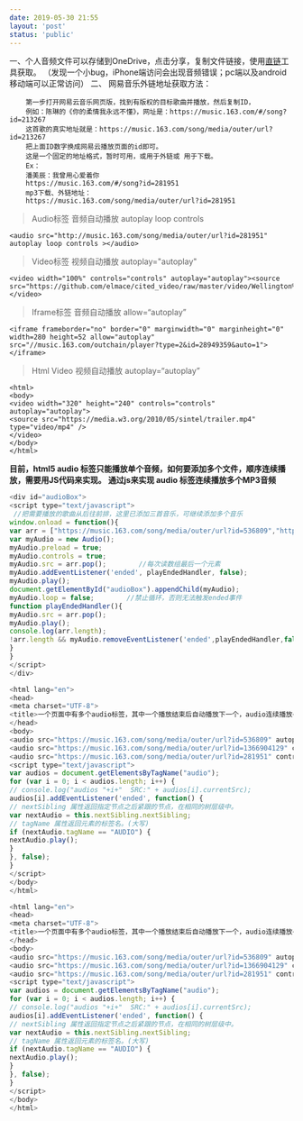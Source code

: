 ```yaml
---
date: 2019-05-30 21:55
layout: 'post'
status: 'public'
---
```


一、个人音频文件可以存储到OneDrive，点击分享，复制文件链接，使用[直链](https://onedrive.gimhoy.com)工具获取。
（发现一个小bug，iPhone端访问会出现音频错误；pc端以及android移动端可以正常访问）
二、 网易音乐外链地址获取方法：

        第一步打开网易云音乐网页版，找到有版权的目标歌曲并播放，然后复制ID，
        例如：陈琳的《你的柔情我永远不懂》，网址是：https://music.163.com/#/song?id=213267
        这首歌的真实地址就是：https://music.163.com/song/media/outer/url?id=213267
        把上面ID数字换成网易云播放页面的id即可。
        这是一个固定的地址格式，暂时可用，或用于外链或 用于下载。
        Ex：
        潘美辰：我曾用心爱着你
        https://music.163.com/#/song?id=281951
        mp3下载、外链地址：
        https://music.163.com/song/media/outer/url?id=281951

>Audio标签 音频自动播放 autoplay loop controls

```
<audio src="http://music.163.com/song/media/outer/url?id=281951" autoplay loop controls ></audio>
```

> Video标签 视频自动播放 autoplay="autoplay"

```
<video width="100%" controls="controls" autoplay="autoplay"><source src="https://github.com/elmace/cited_video/raw/master/video/Wellington%20Vacation%20Travel%20Guide%20%7C%20Expedia.mp4"></video>
```

> Iframe标签 音频自动播放 allow=“autoplay”

```
<iframe frameborder="no" border="0" marginwidth="0" marginheight="0" width=280 height=52 allow="autoplay" src="//music.163.com/outchain/player?type=2&id=28949359&auto=1"></iframe>
```

> Html Video 视频自动播放 autoplay=“autoplay”

```
<html>
<body>
<video width="320" height="240" controls="controls" autoplay="autoplay">
<source src="https://media.w3.org/2010/05/sintel/trailer.mp4" type="video/mp4" />  
</video>
</body>
</html>
```

**目前，html5 audio 标签只能播放单个音频，如何要添加多个文件，顺序连续播放，需要用JS代码来实现。**
**通过js来实现 audio 标签连续播放多个MP3音频**

```js
<div id="audioBox"> 
<script type="text/javascript"> 
 //把需要播放的歌曲从后往前排，这里已添加三首音乐，可继续添加多个音乐 
window.onload = function(){ 
var arr = ["https://music.163.com/song/media/outer/url?id=536809","https://music.163.com/song/media/outer/url?id=1366904129","https://music.163.com/song/media/outer/url?id=281951"];              
var myAudio = new Audio(); 
myAudio.preload = true; 
myAudio.controls = true; 
myAudio.src = arr.pop();        //每次读数组最后一个元素 
myAudio.addEventListener('ended', playEndedHandler, false); 
myAudio.play(); 
document.getElementById("audioBox").appendChild(myAudio); 
myAudio.loop = false;        //禁止循环，否则无法触发ended事件 
function playEndedHandler(){ 
myAudio.src = arr.pop(); 
myAudio.play(); 
console.log(arr.length); 
!arr.length && myAudio.removeEventListener('ended',playEndedHandler,false);        //只有一个元素时解除绑定 
} 
} 
</script> 
</div>
```

```js
<html lang="en">
<head>
<meta charset="UTF-8">
<title>一个页面中有多个audio标签，其中一个播放结束后自动播放下一个，audio连续播放</title>
</head>
<body>
<audio src="https://music.163.com/song/media/outer/url?id=536809" autoplay controls></audio>
<audio src="https://music.163.com/song/media/outer/url?id=1366904129" controls></audio>
<audio src="https://music.163.com/song/media/outer/url?id=281951" controls></audio>
<script type="text/javascript">
var audios = document.getElementsByTagName("audio");
for (var i = 0; i < audios.length; i++) {
// console.log("audios "+i+"  SRC:" + audios[i].currentSrc);
audios[i].addEventListener('ended', function() {
// nextSibling 属性返回指定节点之后紧跟的节点，在相同的树层级中。
var nextAudio = this.nextSibling.nextSibling;
// tagName 属性返回元素的标签名。(大写)
if (nextAudio.tagName == "AUDIO") {
nextAudio.play();
}
}, false);
}
</script>
</body>
</html>

<html lang="en">
<head>
<meta charset="UTF-8">
<title>一个页面中有多个audio标签，其中一个播放结束后自动播放下一个，audio连续播放</title>
</head>
<body>
<audio src="https://music.163.com/song/media/outer/url?id=536809" autoplay controls></audio>
<audio src="https://music.163.com/song/media/outer/url?id=1366904129" controls></audio>
<audio src="https://music.163.com/song/media/outer/url?id=281951" controls></audio>
<script type="text/javascript">
var audios = document.getElementsByTagName("audio");
for (var i = 0; i < audios.length; i++) {
// console.log("audios "+i+"  SRC:" + audios[i].currentSrc);
audios[i].addEventListener('ended', function() {
// nextSibling 属性返回指定节点之后紧跟的节点，在相同的树层级中。
var nextAudio = this.nextSibling.nextSibling;
// tagName 属性返回元素的标签名。(大写)
if (nextAudio.tagName == "AUDIO") {
nextAudio.play();
}
}, false);
}
</script>
</body>
</html>

```


